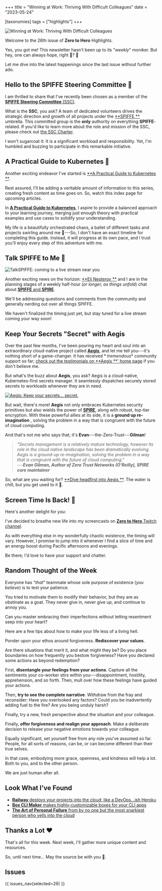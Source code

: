 +++
title = "Winning at Work: Thriving With Difficult Colleagues"
date = "2023-05-24"

[taxonomies]
tags = ["highlights"]
+++

![Winning at Work: Thriving With Difficult Colleagues](/images/size/w1200/2024/03/heart.png)

Welcome to the 26th issue of **Zero to Hero** Highlights.

Yes, you got me! This newsletter hasn't been up to its "*weekly*" moniker. But
hey, one can always hope, right 🙂? 🌼

Let me dive into the latest happenings since the last issue without further ado.

## Hello to the SPIFFE Steering Committee 👋

I am thrilled to share that I've recently been chosen as a member of the 
[**SPIFFE Steering Committee** (SSC)](https://github.com/spiffe/spiffe/tree/main/ssc).

What is the **SSC**, you ask? A team of dedicated volunteers drives the
strategic direction and growth of all projects under the [**SPIFFE
**](https://spiffe.io/) umbrella. This committed group is the **only** authority
on everything **SPIFFE**\-related. If you'd like to learn more about the role
and mission of the SSC, please check
out [the SSC Charter](https://github.com/spiffe/spiffe/blob/main/ssc/CHARTER.md).

I won't sugarcoat it: It is a significant workload and responsibility. Yet, I'm
humbled and buzzing to participate in this remarkable initiative.

## **A Practical Guide to Kubernetes** 🚀

Another exciting endeavor I've started is [**A Practical Guide to Kubernetes
**](@/vadideki-geyik/geyik-academy/k8s101/_index.md).

Rest assured, I'll be adding a veritable amount of information to this series,
creating fresh content as time goes on. So, watch this index page for upcoming
articles.

In [**A Practical Guide to Kubernetes**](@/vadideki-geyik/geyik-academy/k8s101/_index.md),
I aspire to provide a balanced approach to your learning journey, merging just
enough theory with practical examples and use cases to solidify your
understanding.

My life is a beautifully orchestrated chaos, a ballet of different tasks and
projects swirling around me 🙂---So, I don't have an exact timeline for
completing this guide. Instead, it will progress at its own pace, and I trust
you'll enjoy every step of this adventure with me.

## Talk SPIFFE to Me 💬

![TalkSPIFFE: coming to a live stream near you](/images/2023/05/Screenshot-2023-05-23-at-4.36.47-PM.png)

Another exciting news on the horizon: [**Eli Nesterov
**](https://www.linkedin.com/in/elinesterov/) and I are in the planning stages
of a weekly half-hour (_or longer, as things unfold_) chat about [**SPIFFE** and
**SPIRE**](https://spiffe.io/).

We'll be addressing questions and comments from the community and generally
nerding out over all things SPIFFE.

We haven't finalized the timing just yet, but stay tuned for a live stream
coming your way soon!

## Keep Your Secrets "Secret" with **Aegis**

Over the past few months, I've been pouring my heart and soul into an
extraordinary cloud-native project called [**Aegis**](https://vsecm.com/), and
let me tell you---it's nothing short of a game-changer. It has received *
*tremendous** community support so far; [check out the testimonials on **Aegis
**' home page](https://vsecm.com/) if you don't believe me.

But what's the buzz about **Aegis**, you ask? Aegis is a cloud-native,
Kubernetes-first secrets manager. It seamlessly dispatches securely stored
secrets to workloads whenever they are in need.

[![Aegis: Keep your secrets... secret.](/images/2023/05/Screenshot-2023-05-24-at-9.23.33-PM.png)](https://vsecm.com/)

But wait, there's more! **Aegis** not only embraces Kubernetes security
primitives but also wields the power of [**SPIRE**](https://spiffe.io/), along
with robust, top-tier encryption. With these powerful allies at its side, it is
a **ground up re-imagination** , solving the problem in a way that is congruent
with the future of cloud computing.

And that's not me who says that; it's **Evan**---the-Zero-Trust---**Gilman**!

> _"Secrets management is a relatively mature technology, however its role in
the cloud native landscape has been dramatically evolving. Aegis is a ground-up
re-imagination, solving the problem in a way that is congruent with the future
of cloud computing."  
> ---**Evan Gilman, Author of Zero Trust Networks (O'Reilly), SPIRE core
maintainer**_

So, what are you waiting for? [**Dive headfirst into Aegis
**](https://vsecm.com/). The water is chill, but you get used to it 🙂.

## Screen Time Is Back! 🎥

Here's another delight for you:

I've decided to breathe new life into my screencasts on [**Zero to Hero** 
Twitch channel](https://twitch.tv/VadidekiVolkan).

As with everything else in my wonderfully chaotic existence, the timing will
vary. However, I promise to jump into it whenever I find a slice of time and an
energy boost during Pacific afternoons and evenings.

Be there; I'd love to have your support and chatter.

## Random Thought of the Week

Everyone has "*that*" teammate whose sole purpose of existence (*you believe*)
is to test your patience.

You tried to motivate them to modify their behavior, but they are as obstinate
as a goat. They never give in, never give up, and continue to annoy you.

Can you master embracing their imperfections without letting resentment seep
into your heart?

Here are a few tips about how to make your life less of a living hell.

Ponder upon your ethos around forgiveness. **Rediscover your values**.

Are there situations that merit it, and what might they be? Do you place
boundaries on how frequently you bestow forgiveness? Have you declared some
actions as beyond redemption?

First, **disentangle your feelings from your actions**. Capture all the
sentiments your co-worker stirs within you---disappointment, hostility,
apprehension, and so forth. Then, mull over how these feelings have guided your
actions.

Then, **try to see the complete narrative**. Withdraw from the fray and
reconsider: Have you overlooked any factors? Could you be inadvertently adding
fuel to the fire? Are you being unduly harsh?

Finally, try a new, fresh perspective about the situation and your colleague.

Finally, **offer forgiveness and realign your approach**. Make a deliberate
decision to release your negative emotions towards your colleague.

Equally significant, set yourself free from any role you've assumed so far.
People, for all sorts of reasons, can be, or can become different than their
true selves.

In that case, embodying more grace, openness, and kindness will help a lot. Both
to you, and to the other person.

We are just human after all.

## Look What I've Found

* [**Railway** deploys your projects into the cloud; like a DevOps...ish Heroku](https://railway.app/)
* [**Box CLI Maker** makes highly-customizable boxes for your CLI apps](https://github.com/Delta456/box-cli-maker)
* [**The Art of Personal Failure** from by no one but the most snarkiest person who yells into the cloud](https://www.youtube.com/watch?app=desktop&v=VGdNrewDw3M)

## Thanks a Lot ❤️

That's all for this week. Next week, I'll gather more unique content and
resources.

So, until next time... May the source be with you 🦄.

## Issues

{{ issues_nav(selected=26) }}
